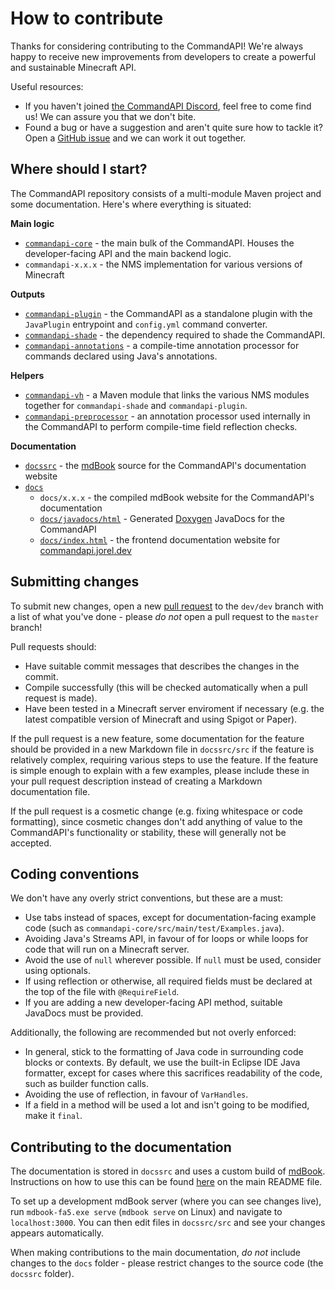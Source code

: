 # How to contribute

Thanks for considering contributing to the CommandAPI! We're always happy to receive new improvements from developers to create a powerful and sustainable Minecraft API.

Useful resources:
- If you haven't joined [the CommandAPI Discord](https://discord.com/invite/G4SzSxZ), feel free to come find us! We can assure you that we don't bite.
- Found a bug or have a suggestion and aren't quite sure how to tackle it? Open a [GitHub issue](https://github.com/JorelAli/CommandAPI/issues) and we can work it out together.

## Where should I start?

The CommandAPI repository consists of a multi-module Maven project and some documentation. Here's where everything is situated:

**Main logic**

- [`commandapi-core`](https://github.com/JorelAli/CommandAPI/tree/master/commandapi-core) - the main bulk of the CommandAPI. Houses the developer-facing API and the main backend logic.
- `commandapi-x.x.x` - the NMS implementation for various versions of Minecraft

**Outputs**
- [`commandapi-plugin`](https://github.com/JorelAli/CommandAPI/tree/master/commandapi-plugin) - the CommandAPI as a standalone plugin with the `JavaPlugin` entrypoint and `config.yml` command converter.
- [`commandapi-shade`](https://github.com/JorelAli/CommandAPI/tree/master/commandapi-shade) - the dependency required to shade the CommandAPI.
- [`commandapi-annotations`](https://github.com/JorelAli/CommandAPI/tree/master/commandapi-annotations) - a compile-time annotation processor for commands declared using Java's annotations.

**Helpers**
- [`commandapi-vh`](https://github.com/JorelAli/CommandAPI/tree/master/commandapi-vh) - a Maven module that links the various NMS modules together for `commandapi-shade` and `commandapi-plugin`.
- [`commandapi-preprocessor`](https://github.com/JorelAli/CommandAPI/tree/master/commandapi-preprocessor) - an annotation processor used internally in the CommandAPI to perform compile-time field reflection checks.

**Documentation**
- [`docssrc`](https://github.com/JorelAli/CommandAPI/tree/master/docssrc) - the [mdBook](https://rust-lang.github.io/mdBook/) source for the CommandAPI's documentation website
- [`docs`](https://github.com/JorelAli/CommandAPI/tree/master/docs)
  - `docs/x.x.x` - the compiled mdBook website for the CommandAPI's documentation
  - [`docs/javadocs/html`](https://github.com/JorelAli/CommandAPI/tree/master/docs/javadocs/html) - Generated [Doxygen](https://www.doxygen.nl/index.html) JavaDocs for the CommandAPI
  - [`docs/index.html`](https://github.com/JorelAli/CommandAPI/blob/master/docs/index.html) - the frontend documentation website for [commandapi.jorel.dev](https://commandapi.jorel.dev/)


## Submitting changes

To submit new changes, open a new [pull request](https://github.com/JorelAli/CommandAPI/pulls) to the `dev/dev` branch with a list of what you've done - please _do not_ open a pull request to the `master` branch!

Pull requests should:
- Have suitable commit messages that describes the changes in the commit.
- Compile successfully (this will be checked automatically when a pull request is made).
- Have been tested in a Minecraft server enviroment if necessary (e.g. the latest compatible version of Minecraft and using Spigot or Paper).

If the pull request is a new feature, some documentation for the feature should be provided in a new Markdown file in `docssrc/src` if the feature is relatively complex, requiring various steps to use the feature. If the feature is simple enough to explain with a few examples, please include these in your pull request description instead of creating a Markdown documentation file.

If the pull request is a cosmetic change (e.g. fixing whitespace or code formatting), since cosmetic changes don't add anything of value to the CommandAPI's functionality or stability, these will generally not be accepted.

## Coding conventions

We don't have any overly strict conventions, but these are a must:

- Use tabs instead of spaces, except for documentation-facing example code (such as `commandapi-core/src/main/test/Examples.java`).
- Avoiding Java's Streams API, in favour of for loops or while loops for code that will run on a Minecraft server.
- Avoid the use of `null` wherever possible. If `null` must be used, consider using optionals.
- If using reflection or otherwise, all required fields must be declared at the top of the file with `@RequireField`.
- If you are adding a new developer-facing API method, suitable JavaDocs must be provided.

Additionally, the following are recommended but not overly enforced:

- In general, stick to the formatting of Java code in surrounding code blocks or contexts. By default, we use the built-in Eclipse IDE Java formatter, except for cases where this sacrifices readability of the code, such as builder function calls.
- Avoiding the use of reflection, in favour of `VarHandles`.
- If a field in a method will be used a lot and isn't going to be modified, make it `final`.

## Contributing to the documentation

The documentation is stored in `docssrc` and uses a custom build of [mdBook](https://rust-lang.github.io/mdBook/). Instructions on how to use this can be found [here](https://github.com/JorelAli/CommandAPI#building-the-commandapis-documentation) on the main README file.

To set up a development mdBook server (where you can see changes live), run `mdbook-fa5.exe serve` (`mdbook serve` on Linux) and navigate to `localhost:3000`. You can then edit files in `docssrc/src` and see your changes appears automatically.

When making contributions to the main documentation, _do not_ include changes to the `docs` folder - please restrict changes to the source code (the `docssrc` folder).
